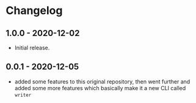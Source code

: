 # Changelog

## 1.0.0 - 2020-12-02

- Initial release.

## 0.0.1 - 2020-12-05
- added some features to this original repository, then went further and added some more features which basically make it a new CLI called `writer`